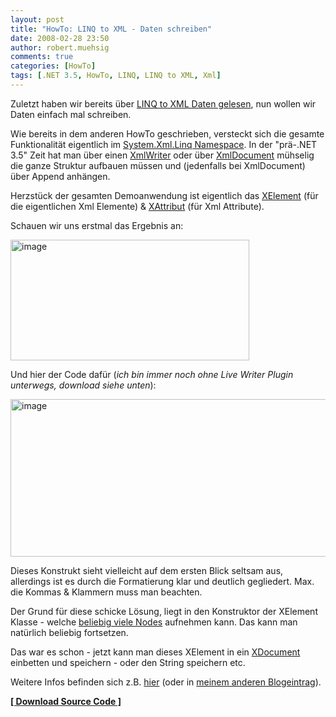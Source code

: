 ```yaml
---
layout: post
title: "HowTo: LINQ to XML - Daten schreiben"
date: 2008-02-28 23:50
author: robert.muehsig
comments: true
categories: [HowTo]
tags: [.NET 3.5, HowTo, LINQ, LINQ to XML, Xml]
---
```

<p>Zuletzt haben wir bereits &#252;ber <a href="http://code-inside.de/blog/2008/02/26/howto-linq-to-xml-daten-lesen/">LINQ to XML Daten gelesen</a>, nun wollen wir Daten einfach mal schreiben.</p>  <p>Wie bereits in dem anderen HowTo geschrieben, versteckt sich die gesamte Funktionalit&#228;t eigentlich im <a href="http://msdn2.microsoft.com/en-us/library/system.xml.linq.aspx">System.Xml.Linq Namespace</a>. In der &quot;pr&#228;-.NET 3.5&quot; Zeit hat man &#252;ber einen <a href="http://msdn2.microsoft.com/en-us/library/system.xml.xmlwriter.aspx">XmlWriter</a> oder &#252;ber <a href="http://msdn2.microsoft.com/de-de/library/system.xml.xmldocument(VS.80).aspx">XmlDocument</a> m&#252;hselig die ganze Struktur aufbauen m&#252;ssen und (jedenfalls bei XmlDocument) &#252;ber Append anh&#228;ngen.</p>  <p>Herzst&#252;ck der gesamten Demoanwendung ist eigentlich das <a href="http://msdn2.microsoft.com/en-us/library/system.xml.linq.xelement.aspx">XElement</a> (f&#252;r die eigentlichen Xml Elemente) &amp; <a href="http://msdn2.microsoft.com/en-us/library/system.xml.linq.xattribute.aspx">XAttribut</a> (f&#252;r Xml Attribute).</p>  <p>Schauen wir uns erstmal das Ergebnis an:</p>  <p><a href="{{BASE_PATH}}/assets/wp-images/image299.png"><img style="border-right: 0px; border-top: 0px; border-left: 0px; border-bottom: 0px" height="193" alt="image" src="{{BASE_PATH}}/assets/wp-images/image-thumb278.png" width="382" border="0" /></a> </p>  <p>Und hier der Code daf&#252;r (<em>ich bin immer noch ohne Live Writer Plugin unterwegs, download siehe unten</em>):</p>  <p><a href="{{BASE_PATH}}/assets/wp-images/image300.png"><img style="border-right: 0px; border-top: 0px; border-left: 0px; border-bottom: 0px" height="252" alt="image" src="{{BASE_PATH}}/assets/wp-images/image-thumb279.png" width="535" border="0" /></a> </p>  <p>Dieses Konstrukt sieht vielleicht auf dem ersten Blick seltsam aus, allerdings ist es durch die Formatierung klar und deutlich gegliedert. Max. die Kommas &amp; Klammern muss man beachten.</p>  <p>Der Grund f&#252;r diese schicke L&#246;sung, liegt in den Konstruktor der XElement Klasse - welche <a href="http://msdn2.microsoft.com/en-us/library/system.xml.linq.xcontainer.nodes.aspx">beliebig viele Nodes</a> aufnehmen kann. Das kann man nat&#252;rlich beliebig fortsetzen. </p>  <p>Das war es schon - jetzt kann man dieses XElement in ein <a href="http://msdn2.microsoft.com/de-de/library/system.xml.linq.xdocument.aspx">XDocument</a> einbetten und speichern - oder den String speichern etc.</p>  <p>Weitere Infos befinden sich z.B. <a href="http://www.hookedonlinq.com/LINQtoXML5MinuteOverview.ashx">hier</a> (oder in <a href="http://code-inside.de/blog/2008/02/26/howto-linq-to-xml-daten-lesen/">meinem anderen Blogeintrag</a>).</p>  <p><strong><a href="http://{{BASE_PATH}}/assets/files/democode/linqtoxmlwriter/linqtoxmlwriter.zip">[ Download Source Code ]</a></strong></p>
